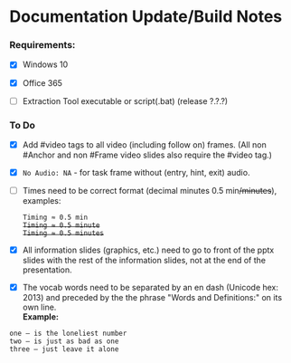 # Documentation Update/Build Notes

### Requirements:

- [x] Windows 10
- [x] Office 365
- [ ] Extraction Tool executable or script(.bat) (release ?.?.?)


### To Do

- [x] Add #video tags to all video (including follow on) frames. (All non #Anchor and non #Frame video slides also require the #video tag.)
- [x] `No Audio: NA` - for task frame without (entry, hint, exit) audio.
- [ ] Times need to be correct format (decimal minutes 0.5 min~~/minutes~~), examples:

	`Timing ≈ 0.5 min`  
	~~`Timing ≈ 0.5 minute`~~  
	~~`Timing ≈ 0.5 minutes`~~

- [x] All information slides (graphics, etc.) need to go to front of the pptx slides with the rest of the information slides, not at the end of the presentation.
- [x] The vocab words need to be separated by an en dash (Unicode hex: 2013) and preceded by the the phrase "Words and Definitions:" on its own line.  
**Example:**
```
one – is the loneliest number
two – is just as bad as one
three – just leave it alone
```